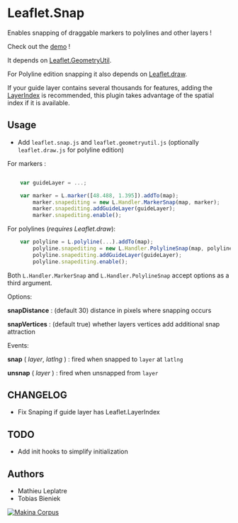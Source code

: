 Leaflet.Snap
============

Enables snapping of draggable markers to polylines and other layers !

Check out the [demo](http://makinacorpus.github.com/Leaflet.Snap/) !


It depends on [Leaflet.GeometryUtil](https://github.com/makinacorpus/Leaflet.GeometryUtil).

For Polyline edition snapping it also depends on [Leaflet.draw](https://github.com/Leaflet/Leaflet.draw).

If your guide layer contains several thousands for features, adding the [LayerIndex](https://github.com/makinacorpus/Leaflet.LayerIndex) is recommended, this plugin takes advantage of the spatial index if it is available.

Usage
-----

* Add ``leaflet.snap.js`` and ``leaflet.geometryutil.js`` (optionally ``leaflet.draw.js`` for polyline edition)

For markers :

```javascript

    var guideLayer = ...;

    var marker = L.marker([48.488, 1.395]).addTo(map);
        marker.snapediting = new L.Handler.MarkerSnap(map, marker);
        marker.snapediting.addGuideLayer(guideLayer);
        marker.snapediting.enable();
```

For polylines (*requires Leaflet.draw*):

```javascript
    var polyline = L.polyline(...).addTo(map);
        polyline.snapediting = new L.Handler.PolylineSnap(map, polyline);
        polyline.snapediting.addGuideLayer(guideLayer);
        polyline.snapediting.enable();
```


Both ``L.Handler.MarkerSnap`` and ``L.Handler.PolylineSnap`` accept options as a third
argument.

Options:

**snapDistance** : (default 30) distance in pixels where snapping occurs

**snapVertices** : (default true) whether layers vertices add additional snap attraction


Events:

**snap** ( _layer_, _latlng_ ) : fired when snapped to ``layer`` at ``latlng``

**unsnap** ( _layer_ ) : fired when unsnapped from ``layer``


CHANGELOG
---------

* Fix Snaping if guide layer has Leaflet.LayerIndex


TODO
----

* Add init hooks to simplify initialization

Authors
-------

* Mathieu Leplatre
* Tobias Bieniek

[![Makina Corpus](http://depot.makina-corpus.org/public/logo.gif)](http://makinacorpus.com)
